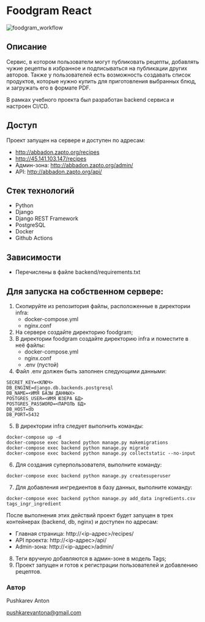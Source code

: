 # Foodgram React

![foodgram_workflow](https://github.com/AbbadonAA/foodgram-project-react/workflows/foodgram_workflow/badge.svg)

## Описание

Сервис, в котором пользователи могут публиковать рецепты, добавлять чужие рецепты в избранное и подписываться на публикации других авторов. Также у пользователей есть возможность создавать список продуктов, которые нужно купить для приготовления выбранных блюд, и загружать его в формате PDF.

В рамках учебного проекта был разработан backend сервиса и настроен CI/CD.

## Доступ

Проект запущен на сервере и доступен по адресам:
- http://abbadon.zapto.org/recipes
- http://45.141.103.147/recipes
- Админ-зона: http://abbadon.zapto.org/admin/
- API: http://abbadon.zapto.org/api/
 
## Стек технологий
- Python
- Django
- Django REST Framework
- PostgreSQL
- Docker
- Github Actions

## Зависимости
- Перечислены в файле backend/requirements.txt

## Для запуска на собственном сервере:
1. Скопируйте из репозитория файлы, расположенные в директории infra:
    - docker-compose.yml
    - nginx.conf
2. На сервере создайте директорию foodgram;
3. В директории foodgram создайте директорию infra и поместите в неё файлы:
    - docker-compose.yml
    - nginx.conf
    - .env (пустой)
4. Файл .env должен быть заполнен следующими данными:
```
SECRET_KEY=<КЛЮЧ>
DB_ENGINE=django.db.backends.postgresql
DB_NAME=<ИМЯ БАЗЫ ДАННЫХ>
POSTGRES_USER=<ИМЯ ЮЗЕРА БД>
POSTGRES_PASSWORD=<ПАРОЛЬ БД>
DB_HOST=db
DB_PORT=5432
```

5. В директории infra следует выполнить команды:
```
docker-compose up -d
docker-compose exec backend python manage.py makemigrations
docker-compose exec backend python manage.py migrate
docker-compose exec backend python manage.py collectstatic --no-input
```

6. Для создания суперпользователя, выполните команду:
```
docker-compose exec backend python manage.py createsuperuser
```

7. Для добавления ингредиентов в базу данных, выполните команду:
```
docker-compose exec backend python manage.py add_data ingredients.csv tags_ingr_ingredient
```
После выполнения этих действий проект будет запущен в трех контейнерах (backend, db, nginx) и доступен по адресам:

- Главная страница: http://<ip-адрес>/recipes/
- API проекта: http://<ip-адрес>/api/
- Admin-зона: http://<ip-адрес>/admin/
8. Теги вручную добавляются в админ-зоне в модель Tags;
9. Проект запущен и готов к регистрации пользователей и добавлению рецептов.

### Автор
Pushkarev Anton

pushkarevantona@gmail.com
